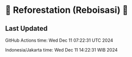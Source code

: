 
# 🌳 Reforestation (Reboisasi) 🌲

## Last Updated

GitHub Actions time: Wed Dec 11 07:22:31 UTC 2024

Indonesia/Jakarta time: Wed Dec 11 14:22:31 WIB 2024
